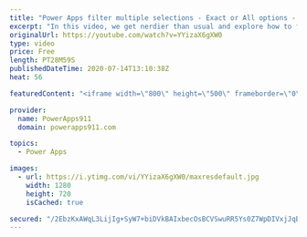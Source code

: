 ```yaml
---
title: "Power Apps filter multiple selections - Exact or All options - Try again"
excerpt: "In this video, we get nerdier than usual and explore how to filter multi selections with the help of ForAll and GroupBy. We also have a bonus lesson on breaking down a formula to show it complex to simple to help you better learn.  Sorry for duplicate upload. The first one wouldn't render in HD for some"
originalUrl: https://youtube.com/watch?v=YYizaX6gXW0
type: video
price: Free
length: PT28M59S
publishedDateTime: 2020-07-14T13:10:38Z
heat: 56

featuredContent: "<iframe width=\"800\" height=\"500\" frameborder=\"0\" src=\"https://www.youtube.com/embed/YYizaX6gXW0\" allow=\"accelerometer; autoplay; encrypted-media; gyroscope; picture-in-picture\" allowfullscreen></iframe>"

provider:
  name: PowerApps911
  domain: powerapps911.com

topics:
  - Power Apps

images:
  - url: https://i.ytimg.com/vi/YYizaX6gXW0/maxresdefault.jpg
    width: 1280
    height: 720
    isCached: true

secured: "/2EbzKxAWqL3LijIg+SyW7+biDVkBAIxbecOsBCVSwuRR5Ys0Z7WpDIVxjJqBF2lEv9tpIlxNKpbMVd9PJ+XAOgyHSwISHY60rdoxPquKJ3mY++pVmfE5talAv2iGzuFXfPTEEYSLwfgVbfBBb52L46tVht60/SosXExeZtdeZBBHETR0R5TemFUVHiJBPAgUpEaajc7hTjwdMx5ftwWk8p2e+dqPbt5GyFEvKmJhn18vnX06sY2E9SEwYsR/VZVyZS+ejAJ191EXCWDpNnpnCKhVReAWfwUBjfQI5nvJH8SexZnPuYsMKXouSW9PtfPjKNFamzOngZl7VJIgsXIc+g36GZ2O4MsDcBV5SQoSbxmJmEUCT6n4Ldxy9IERPK2l8PZhc1Vch7l3ts/AQw76IMkz84XSI4bbYx4HcXSkyg=;hR2yKVyfdUyWBTJpWktcuw=="
---
```


